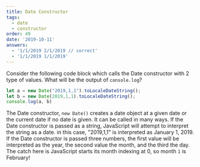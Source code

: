 ```yaml
---
title: Date Constructor 
tags:
  - date
  - constructor
order: 49
date: '2019-10-11'
answers:
  - '1/1/2019 2/1/2019 // correct'
  - '1/1/2019 1/1/2019'
---
```


Consider the following code block which calls the Date constructor with 2 type of values. What will be the output of `console.log`?

```javascript
let a = new Date("2019,1,1").toLocaleDateString();
let b = new Date(2019,1,1).toLocaleDateString();
console.log(a, b)
```

<!-- explanation -->

The Date constructor, `new Date()` creates a date object at a given date or the current date if no date is given. It can be called in many ways. If the Date constructor is passed as a string, JavaScript will attempt to interpret the string as a date. in this case, "2019,1,1" is interpreted as January 1, 2019. If the Date constructor is passed three numbers, the first value will be interpreted as the year, the second value the month, and the third the day. The catch here is JavaScript starts its month indexing at 0, so month `1` is February!
